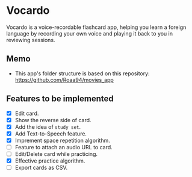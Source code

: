 # Vocardo

Vocardo is a voice-recordable flashcard app, helping you learn a foreign language by recording your own voice and playing it back to you in reviewing sessions.

## Memo

- This app's folder structure is based on this repository: https://github.com/Roaa94/movies_app

## Features to be implemented

- [x] Edit card.
- [x] Show the reverse side of card.
- [x] Add the idea of `study set`.
- [x] Add Text-to-Speech feature.
- [x] Imprement space repetition algorithm.
- [ ] Feature to attach an audio URL to card.
- [ ] Edit/Delete card while practicing.
- [x] Effective practice algorithm.
- [ ] Export cards as CSV.